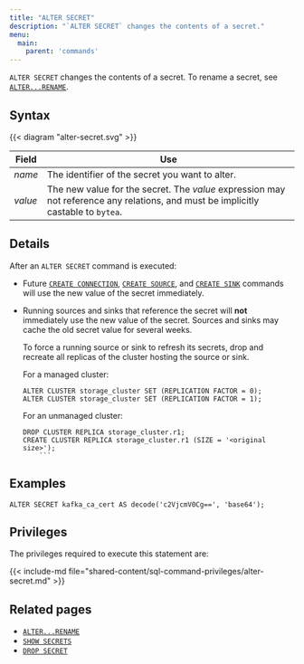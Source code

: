 ```yaml
---
title: "ALTER SECRET"
description: "`ALTER SECRET` changes the contents of a secret."
menu:
  main:
    parent: 'commands'
---
```


`ALTER SECRET` changes the contents of a secret. To rename a secret, see [`ALTER...RENAME`](/sql/alter-rename/).

## Syntax

{{< diagram "alter-secret.svg" >}}

Field | Use
------|-----
_name_ | The identifier of the secret you want to alter.
_value_ | The new value for the secret. The _value_ expression may not reference any relations, and must be implicitly castable to `bytea`.

## Details

After an `ALTER SECRET` command is executed:

  * Future [`CREATE CONNECTION`], [`CREATE SOURCE`], and [`CREATE SINK`]
    commands will use the new value of the secret immediately.

  * Running sources and sinks that reference the secret will **not** immediately
    use the new value of the secret. Sources and sinks may cache the old secret
    value for several weeks.

    To force a running source or sink to refresh its secrets, drop and recreate
    all replicas of the cluster hosting the source or sink.

    For a managed cluster:

    ```
    ALTER CLUSTER storage_cluster SET (REPLICATION FACTOR = 0);
    ALTER CLUSTER storage_cluster SET (REPLICATION FACTOR = 1);
    ```

    For an unmanaged cluster:

    ```
    DROP CLUSTER REPLICA storage_cluster.r1;
    CREATE CLUSTER REPLICA storage_cluster.r1 (SIZE = '<original size>');
        ```

## Examples

```mzsql
ALTER SECRET kafka_ca_cert AS decode('c2VjcmV0Cg==', 'base64');
```

## Privileges

The privileges required to execute this statement are:

{{< include-md file="shared-content/sql-command-privileges/alter-secret.md" >}}

## Related pages

- [`ALTER...RENAME`](/sql/alter-rename/)
- [`SHOW SECRETS`](/sql/show-secrets)
- [`DROP SECRET`](/sql/drop-secret)

[`CREATE CONNECTION`]: /sql/create-connection/
[`CREATE SOURCE`]: /sql/create-source
[`CREATE SINK`]: /sql/create-sink
[`ALTER SOURCE`]: /sql/alter-source
[`ALTER SINK`]: /sql/alter-sink
